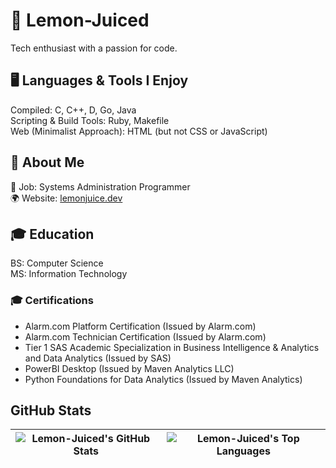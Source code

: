 # 🍋 Lemon-Juiced
Tech enthusiast with a passion for code.

## 🖥️ Languages & Tools I Enjoy
Compiled: C, C++, D, Go, Java  
Scripting & Build Tools: Ruby, Makefile  
Web (Minimalist Approach): HTML (but not CSS or JavaScript)  

## 📌 About Me
💼 Job: Systems Administration Programmer  
🌍 Website: [lemonjuice.dev](https://lemonjuice.dev/)  

## 🎓 Education
BS: Computer Science  
MS: Information Technology  

### 🎓 Certifications
- Alarm.com Platform Certification (Issued by Alarm.com)
- Alarm.com Technician Certification (Issued by Alarm.com)
- Tier 1 SAS Academic Specialization in Business Intelligence & Analytics and Data Analytics (Issued by SAS)  
- PowerBI Desktop (Issued by Maven Analytics LLC)  
- Python Foundations for Data Analytics (Issued by Maven Analytics)  

## GitHub Stats
| ![Lemon-Juiced's GitHub Stats](https://github-readme-stats.vercel.app/api?username=lemon-juiced&show_icons=true&theme=tokyonight&rank_icon=percentile) | ![Lemon-Juiced's Top Languages](https://github-readme-stats.vercel.app/api/top-langs/?username=lemon-juiced&layout=compact&langs_count=10&theme=tokyonight) |
|:------------------------------------------------------------------------------------------------------------:|:------------------------------------------------------------------------------------------------------------:|
